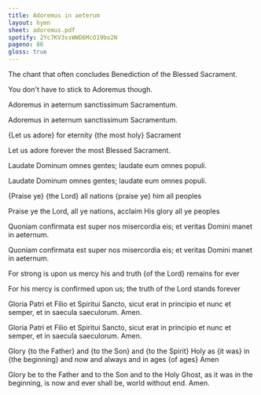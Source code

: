 ```yaml
---
title: Adoremus in aeterum
layout: hymn
sheet: adoremus.pdf
spotify: 2Yc7KV3ssWWD6McO19bo2N
pageno: 86
gloss: true
---
```


The chant that often concludes Benediction of the Blessed Sacrament.

You don't have to stick to Adoremus though.

<div data-gloss>
<p>Adoremus in aeternum sanctissimum Sacramentum.</p>
<p>Adoremus in aeternum sanctissimum Sacramentum.</p>
<p>{Let us adore} for eternity {the most holy} Sacrament</p>
<p>Let us adore forever the most Blessed Sacrament.</p>
</div>

<div data-gloss>
<p>Laudate Dominum omnes gentes; laudate eum omnes populi.</p>
<p>Laudate Dominum omnes gentes; laudate eum omnes populi.</p>
<p>{Praise ye} {the Lord} all nations {praise ye} him all peoples</p>
<p>Praise ye the Lord, all ye nations, acclaim His glory all ye peoples</p>
</div>

<div data-gloss>
<p>Quoniam confirmata est super nos misercordia eis; et veritas Domini manet in aeternum.</p>
<p>Quoniam confirmata est super nos misercordia eis; et veritas Domini manet in aeternum.</p>
<p>For strong is upon us mercy his and truth {of the Lord} remains for ever</p>
<p>For his mercy is confirmed upon us; the truth of the Lord stands forever</p>
</div>

<div data-gloss>
<p>Gloria Patri et Filio et Spiritui Sancto, sicut erat in principio et nunc et semper, et in saecula saeculorum. Amen.</p>
<p>Gloria Patri et Filio et Spiritui Sancto, sicut erat in principio et nunc et semper, et in saecula saeculorum. Amen.</p>
<p>Glory {to the Father} and {to the Son} and {to the Spirit} Holy as {it was} in {the beginning} and now and always and in ages {of ages} Amen</p>
<p>Glory be to the Father and to the Son and to the Holy Ghost, as it was in the beginning, is now and ever shall be, world without end. Amen.</p>
</div>

